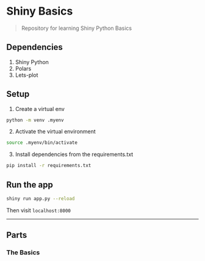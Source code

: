 # Shiny Basics

> Repository for learning Shiny Python Basics

## Dependencies

1. Shiny Python
2. Polars
3. Lets-plot

## Setup

1. Create a virtual env

```bash
python -m venv .myenv
```

2. Activate the virtual environment

```bash
source .myenv/bin/activate
```

3. Install dependencies from the requirements.txt

```bash
pip install -r requirements.txt
```

## Run the app

```bash
shiny run app.py --reload
```

Then visit `localhost:8000`

---

## Parts

### The Basics
